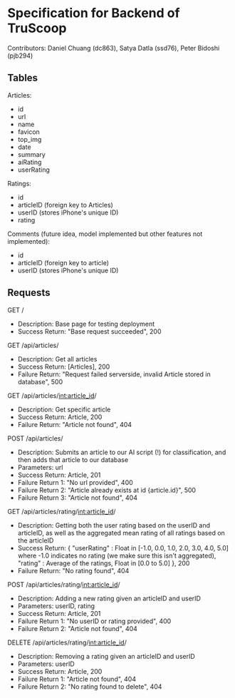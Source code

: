 # Specification for Backend of TruScoop

Contributors: Daniel Chuang (dc863), Satya Datla (ssd76), Peter Bidoshi (pjb294)

## Tables

Articles:

- id
- url
- name
- favicon
- top_img
- date
- summary
- aiRating
- userRating

Ratings:

- id
- articleID (foreign key to Articles)
- userID (stores iPhone's unique ID)
- rating

Comments (future idea, model implemented but other features not implemented):

- id
- articleID (foreign key to article)
- userID (stores iPhone's unique ID)

## Requests

GET /

- Description: Base page for testing deployment
- Success Return: "Base request succeeded", 200

GET /api/articles/

- Description: Get all articles
- Success Return: [Articles], 200
- Failure Return: "Request failed serverside, invalid Article stored in database", 500

GET /api/articles/<int:article_id>/

- Description: Get specific article
- Success Return: Article, 200
- Failure Return: "Article not found", 404

POST /api/articles/

- Description: Submits an article to our AI script (!) for classification, and then adds that article to our database
- Parameters: url
- Success Return: Article, 201
- Failure Return 1: "No url provided", 400
- Failure Return 2: "Article already exists at id {article.id}", 500
- Failure Return 3: "Article not found", 404

GET /api/articles/rating/<int:article_id>/

- Description: Getting both the user rating based on the userID and articleID, as well as the aggregated mean rating of all ratings based on the articleID
- Success Return: {
  "userRating" : Float in [-1.0, 0.0, 1.0, 2.0, 3.0, 4.0, 5.0] where -1.0 indicates no rating (we make sure this isn't aggregated),
  "rating" : Average of the ratings, Float in [0.0 to 5.0]
  }, 200
- Failure Return: "No rating found", 404

POST /api/articles/rating/<int:article_id>/

- Description: Adding a new rating given an articleID and userID
- Parameters: userID, rating
- Success Return: Article, 201
- Failure Return 1: "No userID or rating provided", 400
- Failure Return 2: "Article not found", 404

DELETE /api/articles/rating/<int:article_id>/

- Description: Removing a rating given an articleID and userID
- Parameters: userID
- Success Return: Article, 200
- Failure Return 1: "Article not found", 404
- Failure Return 2: "No rating found to delete", 404
